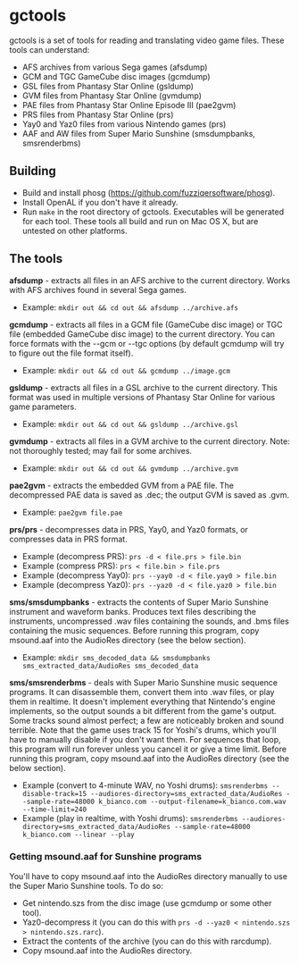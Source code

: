 # gctools

gctools is a set of tools for reading and translating video game files. These tools can understand:
- AFS archives from various Sega games (afsdump)
- GCM and TGC GameCube disc images (gcmdump)
- GSL files from Phantasy Star Online (gsldump)
- GVM files from Phantasy Star Online (gvmdump)
- PAE files from Phantasy Star Online Episode III (pae2gvm)
- PRS files from Phantasy Star Online (prs)
- Yay0 and Yaz0 files from various Nintendo games (prs)
- AAF and AW files from Super Mario Sunshine (smsdumpbanks, smsrenderbms)

## Building

- Build and install phosg (https://github.com/fuzziqersoftware/phosg).
- Install OpenAL if you don't have it already.
- Run `make` in the root directory of gctools. Executables will be generated for each tool. These tools all build and run on Mac OS X, but are untested on other platforms.

## The tools

**afsdump** - extracts all files in an AFS archive to the current directory. Works with AFS archives found in several Sega games.
- Example: `mkdir out && cd out && afsdump ../archive.afs`

**gcmdump** - extracts all files in a GCM file (GameCube disc image) or TGC file (embedded GameCube disc image) to the current directory. You can force formats with the --gcm or --tgc options (by default gcmdump will try to figure out the file format itself).
- Example: `mkdir out && cd out && gcmdump ../image.gcm`

**gsldump** - extracts all files in a GSL archive to the current directory. This format was used in multiple versions of Phantasy Star Online for various game parameters.
- Example: `mkdir out && cd out && gsldump ../archive.gsl`

**gvmdump** - extracts all files in a GVM archive to the current directory. Note: not thoroughly tested; may fail for some archives.
- Example: `mkdir out && cd out && gvmdump ../archive.gvm`

**pae2gvm** - extracts the embedded GVM from a PAE file. The decompressed PAE data is saved as <filename>.dec; the output GVM is saved as <filename>.gvm.
- Example: `pae2gvm file.pae`

**prs/prs** - decompresses data in PRS, Yay0, and Yaz0 formats, or compresses data in PRS format.
- Example (decompress PRS): `prs -d < file.prs > file.bin`
- Example (compress PRS): `prs < file.bin > file.prs`
- Example (decompress Yay0): `prs --yay0 -d < file.yay0 > file.bin`
- Example (decompress Yaz0): `prs --yaz0 -d < file.yaz0 > file.bin`

**sms/smsdumpbanks** - extracts the contents of Super Mario Sunshine instrument and waveform banks. Produces text files describing the instruments, uncompressed .wav files containing the sounds, and .bms files containing the music sequences. Before running this program, copy msound.aaf into the AudioRes directory (see the below section).
- Example: `mkdir sms_decoded_data && smsdumpbanks sms_extracted_data/AudioRes sms_decoded_data`

**sms/smsrenderbms** - deals with Super Mario Sunshine music sequence programs. It can disassemble them, convert them into .wav files, or play them in realtime. It doesn't implement everything that Nintendo's engine implements, so the output sounds a bit different from the game's output. Some tracks sound almost perfect; a few are noticeably broken and sound terrible. Note that the game uses track 15 for Yoshi's drums, which you'll have to manually disable if you don't want them. For sequences that loop, this program will run forever unless you cancel it or give a time limit. Before running this program, copy msound.aaf into the AudioRes directory (see the below section).
- Example (convert to 4-minute WAV, no Yoshi drums): `smsrenderbms --disable-track=15 --audiores-directory=sms_extracted_data/AudioRes --sample-rate=48000 k_bianco.com --output-filename=k_bianco.com.wav --time-limit=240`
- Example (play in realtime, with Yoshi drums): `smsrenderbms --audiores-directory=sms_extracted_data/AudioRes --sample-rate=48000 k_bianco.com --linear --play`

### Getting msound.aaf for Sunshine programs

You'll have to copy msound.aaf into the AudioRes directory manually to use the Super Mario Sunshine tools. To do so:
- Get nintendo.szs from the disc image (use gcmdump or some other tool).
- Yaz0-decompress it (you can do this with `prs -d --yaz0 < nintendo.szs > nintendo.szs.rarc`).
- Extract the contents of the archive (you can do this with rarcdump).
- Copy msound.aaf into the AudioRes directory.
